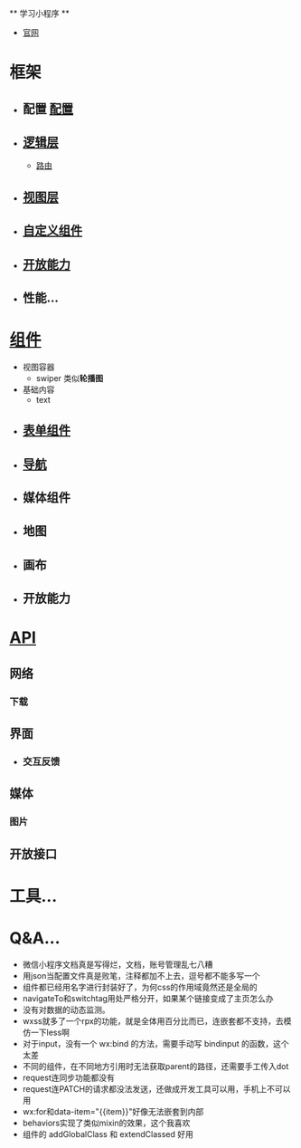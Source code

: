 ** 学习小程序 **
* [官网](https://developers.weixin.qq.com/miniprogram/dev/)

# 框架
* ## 配置 [配置](./框架.md)
* ## [逻辑层](逻辑层.md)
    * [路由](逻辑层.md)
* ## [视图层](./框架.md)

* ## [自定义组件](./自定义组件.md)
* ## [开放能力](./框架.md)
* ## 性能...

# [组件](组件.md)
* 视图容器
    * swiper 类似**轮播图**
* 基础内容
    * text
* ## [表单组件](./组件.md#表单组件)
* ## [导航](./组件.md#导航)
* ## 媒体组件
* ## 地图
* ## 画布
* ## 开放能力

# [API](./api.md)
## 网络
### 下载
## 界面
* ### 交互反馈

## 媒体
### 图片

## 开放接口

# 工具...

# Q&A...

* 微信小程序文档真是写得烂，文档，账号管理乱七八糟  
* 用json当配置文件真是败笔，注释都加不上去，逗号都不能多写一个  
* 组件都已经用名字进行封装好了，为何css的作用域竟然还是全局的  
* navigateTo和switchtag用处严格分开，如果某个链接变成了主页怎么办  
* 没有对数据的动态监测。
* wxss就多了一个rpx的功能，就是全体用百分比而已，连嵌套都不支持，去模仿一下less啊  
* 对于input，没有一个 wx:bind 的方法，需要手动写 bindinput 的函数，这个太差  
* 不同的组件，在不同地方引用时无法获取parent的路径，还需要手工传入dot  
* request连同步功能都没有  
* request连PATCH的请求都没法发送，还做成开发工具可以用，手机上不可以用  
* wx:for和data-item="{{item}}"好像无法嵌套到内部
* behaviors实现了类似mixin的效果，这个我喜欢
* 组件的 addGlobalClass 和 extendClassed 好用
